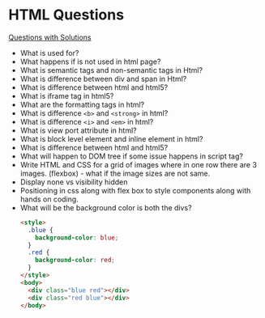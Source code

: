 # HTML Questions 

[Questions with Solutions](./solutions.md)

- What is <!DOCTYPE html> used for?
- What happens if is not used in html page?
- What is semantic tags and non-semantic tags in Html?
- What is difference between div and span in Html?
- What is difference between html and html5?
- What is iframe tag in html5?
- What are the formatting tags in html?
- What is difference `<b>` and `<strong>` in html?
- What is difference `<i>` and `<em>` in html?
- What is view port attribute in html?
- What is block level element and inline element in html?
- What is difference between html and html5?
- What will happen to DOM tree if some issue happens in script tag?
- Write HTML and CSS for a grid of images where in one row there are 3 images. (flexbox) - what if the image sizes are not same.
- Display none vs visibility hidden
- Positioning in css along with flex box to style components along with hands on coding.
- What will be the background color is both the divs?
    ```html
    <style>
      .blue {
        background-color: blue;
      }
      .red {
        background-color: red;
      }
    </style>
    <body>
      <div class="blue red"></div>
      <div class="red blue"></div>
    </body>
    ``` 
